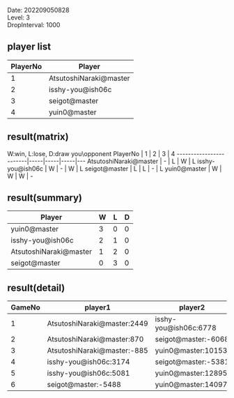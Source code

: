 Date: 202209050828  
Level: 3  
DropInterval: 1000  
## player list
PlayerNo  |  Player
----------|------------------------
1         |  AtsutoshiNaraki@master
2         |  isshy-you@ish06c
3         |  seigot@master
4         |  yuin0@master
## result(matrix)
W:win, L:lose, D:draw
you\opponent PlayerNo   |  1  |  2  |  3  |  4
------------------------|-----|-----|-----|---
AtsutoshiNaraki@master  |  -  |  L  |  W  |  L
isshy-you@ish06c        |  W  |  -  |  W  |  L
seigot@master           |  L  |  L  |  -  |  L
yuin0@master            |  W  |  W  |  W  |  -
## result(summary)
Player                  |  W  |  L  |  D
------------------------|-----|-----|---
yuin0@master            |  3  |  0  |  0
isshy-you@ish06c        |  2  |  1  |  0
AtsutoshiNaraki@master  |  1  |  2  |  0
seigot@master           |  0  |  3  |  0
## result(detail)
GameNo  |  player1                      |  player2
--------|-------------------------------|-----------------------
1       |  AtsutoshiNaraki@master:2449  |  isshy-you@ish06c:6778
2       |  AtsutoshiNaraki@master:870   |  seigot@master:-6068
3       |  AtsutoshiNaraki@master:-885  |  yuin0@master:10153
4       |  isshy-you@ish06c:3174        |  seigot@master:-5381
5       |  isshy-you@ish06c:5081        |  yuin0@master:12895
6       |  seigot@master:-5488          |  yuin0@master:14097
